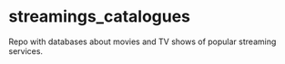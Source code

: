 # streamings_catalogues
Repo with databases about movies and TV shows of popular streaming services.

